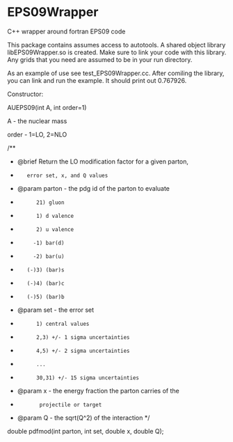 # EPS09Wrapper
C++ wrapper around fortran EPS09 code

This package contains assumes access to autotools. A shared object library libEPS09Wrapper.so is created. Make sure to link your code with this library. Any grids that you need are assumed to be in your run directory.

As an example of use see test_EPS09Wrapper.cc. After comiling the library, you can link and run the example. It should print out 0.767926.

Constructor:

AUEPS09(int A, int order=1)

A - the nuclear mass

order - 1=LO, 2=NLO


/**
 * @brief Return the LO modification factor for a given parton,
 *        error set, x, and Q values
 * @param parton - the pdg id of the parton to evaluate
 *           21) gluon
 *           1) d valence
 *           2) u valence
 *          -1) bar(d)
 *          -2) bar(u)
 *        (-)3) (bar)s
 *        (-)4) (bar)c
 *        (-)5) (bar)b
 * @param set - the error set
 *           1) central values
 *           2,3) +/- 1 sigma uncertainties
 *           4,5) +/- 2 sigma uncertainties
 *           ...
 *           30,31) +/- 15 sigma uncertainties
 * @param x - the energy fraction the parton carries of the 
 *            projectile or target
 * @param Q - the sqrt(Q^2) of the interaction
 */

double pdfmod(int parton, int set, double x, double Q);

